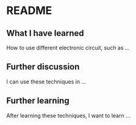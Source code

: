 # README

## What I have learned
How to use different electronic circuit, such as ...

## Further discussion
I can use these techniques in ...

## Further learning
After learning these techniques, I want to learn ...
